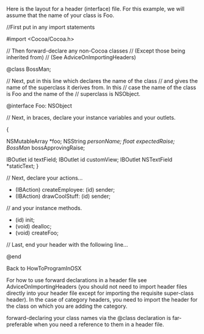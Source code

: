 Here is the layout for a header (interface) file.  For this example, we will assume that the name of your class is Foo.

    
//First put in any import statements

#import <Cocoa/Cocoa.h>

// Then forward-declare any non-Cocoa classes
// (Except those being inherited from)
// (See AdviceOnImportingHeaders)

@class BossMan;

// Next, put in this line which declares the name of the class
// and gives the name of the superclass it derives from.  In this
// case the name of the class is Foo and the name of the
// superclass is NSObject.

@interface Foo: NSObject

// Next, in braces, declare your instance variables and your outlets.

{

   NSMutableArray   *foo;
   NSString         *personName;
   float            expectedRaise;
   BossMan*         bossApprovingRaise;

   IBOutlet id          textField;
   IBOutlet id          customView;
   IBOutlet NSTextField *staticText;
}

// Next, declare your actions...

- (IBAction) createEmployee: (id) sender;
- (IBAction) drawCoolStuff: (id) sender;

// and your instance methods.

- (id) init;
- (void) dealloc;
- (void) createFoo;

// Last, end your header with the following line...

@end


Back to HowToProgramInOSX

For how to use forward declarations in a header file see AdviceOnImportingHeaders
(you should not need to import header files directly into your header file except for importing
the requisite super-class header). In the case of category headers, you need to
import the header for the class on which you are adding the category.

forward-declaring your class names via the     @class declaration is far-preferable when you
need a reference to them in a header file.
